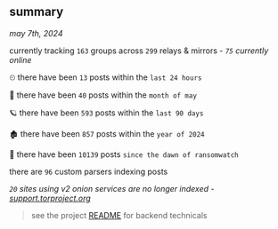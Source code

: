 
## summary
_may 7th, 2024_

currently tracking `163` groups across `299` relays & mirrors - _`75` currently online_

⏲ there have been `13` posts within the `last 24 hours`

🦈 there have been `40` posts within the `month of may`

🪐 there have been `593` posts within the `last 90 days`

🏚 there have been `857` posts within the `year of 2024`

🦕 there have been `10139` posts `since the dawn of ransomwatch`

there are `96` custom parsers indexing posts

_`20` sites using v2 onion services are no longer indexed - [support.torproject.org](https://support.torproject.org/onionservices/v2-deprecation/)_

> see the project [README](https://github.com/joshhighet/ransomwatch#ransomwatch--) for backend technicals
